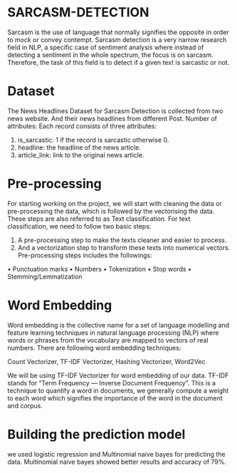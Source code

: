 # SARCASM-DETECTION
Sarcasm is the use of language that normally signifies the opposite in order to mock or convey
contempt. Sarcasm detection is a very narrow research field in NLP, a specific case of sentiment
analysis where instead of detecting a sentiment in the whole spectrum, the focus is on sarcasm.
Therefore, the task of this field is to detect if a given text is sarcastic or not.

# Dataset
The News Headlines Dataset for Sarcasm Detection is collected from two news website. And
their news headlines from different Post.
Number of attributes:
Each record consists of three attributes:
1. is_sarcastic: 1 if the record is sarcastic otherwise 0.
2. headline: the headline of the news article.
3. article_link: link to the original news article.

# Pre-processing
For starting working on the project, we will start with cleaning the data or pre-processing the
data, which is followed by the vectorising the data. These steps are also referred to as Text
classification. 
For text classification, we need to follow two basic steps:

1. A pre-processing step to make the texts cleaner and easier to process.
2. And a vectorization step to transform these texts into numerical vectors.
Pre-processing steps includes the followings:

• Punctuation marks
• Numbers
• Tokenization
• Stop words
• Stemming/Lemmatization

# Word Embedding
Word embedding is the collective name for a set of language modelling and feature
learning techniques in natural language processing (NLP) where words or phrases from
the vocabulary are mapped to vectors of real numbers. There are following word
embedding techniques:

Count Vectorizer,
TF-IDF Vectorizer,
Hashing Vectorizer,
Word2Vec

We will be using TF-IDF Vectorizer for word embedding of our data. TF-IDF stands for “Term
Frequency — Inverse Document Frequency”. This is a technique to quantify a word in
documents, we generally compute a weight to each word which signifies the importance of the
word in the document and corpus.

# Building the prediction model
we used logistic regression and Multinomial naive bayes for predicting the data.
Multinomial naive bayes showed better results and accuracy of 79%.
